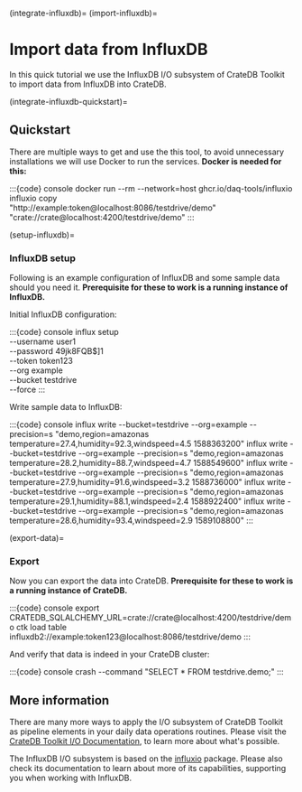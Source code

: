 (integrate-influxdb)=
(import-influxdb)=
# Import data from InfluxDB

In this quick tutorial we use the InfluxDB I/O subsystem of CrateDB Toolkit
to import data from InfluxDB into CrateDB.

(integrate-influxdb-quickstart)=
## Quickstart

There are multiple ways to get and use the this tool, to avoid 
unnecessary installations we will use Docker to run the services.
**Docker is needed for this:**

:::{code} console
docker run --rm --network=host ghcr.io/daq-tools/influxio \
    influxio copy \
    "http://example:token@localhost:8086/testdrive/demo" \
    "crate://crate@localhost:4200/testdrive/demo"
:::

(setup-influxdb)=
### InfluxDB setup

Following is an example configuration of InfluxDB and some sample data
should you need it. **Prerequisite for these to work is a running 
instance of InfluxDB.**

Initial InfluxDB configuration:

:::{code} console
influx setup \
  --username user1 \
  --password 49jk8FQB$]1 \
  --token token123 \
  --org example \
  --bucket testdrive \
  --force
:::

Write sample data to InfluxDB:

:::{code} console
influx write --bucket=testdrive --org=example --precision=s "demo,region=amazonas temperature=27.4,humidity=92.3,windspeed=4.5 1588363200"
influx write --bucket=testdrive --org=example --precision=s "demo,region=amazonas temperature=28.2,humidity=88.7,windspeed=4.7 1588549600"
influx write --bucket=testdrive --org=example --precision=s "demo,region=amazonas temperature=27.9,humidity=91.6,windspeed=3.2 1588736000"
influx write --bucket=testdrive --org=example --precision=s "demo,region=amazonas temperature=29.1,humidity=88.1,windspeed=2.4 1588922400"
influx write --bucket=testdrive --org=example --precision=s "demo,region=amazonas temperature=28.6,humidity=93.4,windspeed=2.9 1589108800"
:::

(export-data)=
### Export

Now you can export the data into CrateDB. **Prerequisite for these to work
is a running instance of CrateDB.**

:::{code} console
export CRATEDB_SQLALCHEMY_URL=crate://crate@localhost:4200/testdrive/demo
ctk load table influxdb2://example:token123@localhost:8086/testdrive/demo
:::

And verify that data is indeed in your CrateDB cluster:

:::{code} console
crash --command "SELECT * FROM testdrive.demo;"
:::

## More information

There are many more ways to apply the I/O subsystem of CrateDB Toolkit as pipeline
elements in your daily data operations routines. Please visit the [CrateDB Toolkit I/O
Documentation], to learn more about what's possible.

The InfluxDB I/O subsystem is based on the [influxio] package. Please also check its
documentation to learn about more of its capabilities, supporting you when working
with InfluxDB.

[influxio]: https://github.com/daq-tools/influxio
[CrateDB Toolkit I/O Documentation]: https://github.com/crate-workbench/cratedb-toolkit/tree/main/cratedb_toolkit/io
